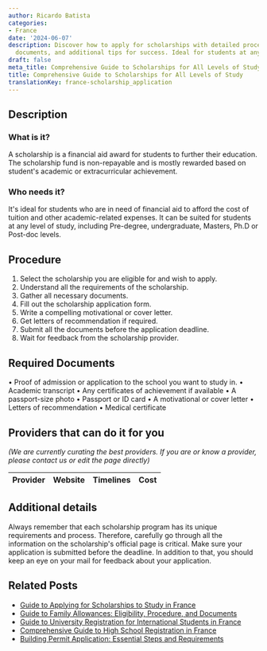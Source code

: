 ```yaml
---
author: Ricardo Batista
categories:
- France
date: '2024-06-07'
description: Discover how to apply for scholarships with detailed procedures, required
  documents, and additional tips for success. Ideal for students at any academic level.
draft: false
meta_title: Comprehensive Guide to Scholarships for All Levels of Study
title: Comprehensive Guide to Scholarships for All Levels of Study
translationKey: france-scholarship_application
---
```


## Description
### What is it?
A scholarship is a financial aid award for students to further their education. The scholarship fund is non-repayable and is mostly rewarded based on student's academic or extracurricular achievement.

### Who needs it?
It's ideal for students who are in need of financial aid to afford the cost of tuition and other academic-related expenses. It can be suited for students at any level of study, including Pre-degree, undergraduate, Masters, Ph.D or Post-doc levels.

## Procedure
1. Select the scholarship you are eligible for and wish to apply.
2. Understand all the requirements of the scholarship.
3. Gather all necessary documents.
4. Fill out the scholarship application form.
5. Write a compelling motivational or cover letter.
6. Get letters of recommendation if required.
7. Submit all the documents before the application deadline.
8. Wait for feedback from the scholarship provider.

## Required Documents
• Proof of admission or application to the school you want to study in. 
• Academic transcript
• Any certificates of achievement if available
• A passport-size photo
• Passport or ID card
• A motivational or cover letter
• Letters of recommendation
• Medical certificate

## Providers that can do it for you

_(We are currently curating the best providers. If you are or know a provider, please contact us or edit the page directly)_

| Provider        |     Website     |     Timelines    |       Cost      |
| :-------------: | :-------------: |  :-------------: | :-------------: |

## Additional details
Always remember that each scholarship program has its unique requirements and process. Therefore, carefully go through all the information on the scholarship's official page is critical. Make sure your application is submitted before the deadline. In addition to that, you should keep an eye on your mail for feedback about your application.
## Related Posts

- [Guide to Applying for Scholarships to Study in France](https://tramitit.com/guides/france/university_scholarship_application/)
- [Guide to Family Allowances: Eligibility, Procedure, and Documents](https://tramitit.com/guides/france/family_allowance_application/)
- [Guide to University Registration for International Students in France](https://tramitit.com/guides/france/university_registration/)
- [Comprehensive Guide to High School Registration in France](https://tramitit.com/guides/france/high_school_registration/)
- [Building Permit Application: Essential Steps and Requirements](https://tramitit.com/guides/france/building_permit_application/)